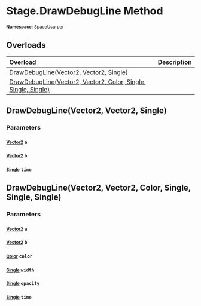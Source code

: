 # Stage.DrawDebugLine Method

<small>**Namespace**: SpaceUsurper</small>

## Overloads

<div markdown="1" class="member-table">

| Overload | Description |
| :------- | ----------- |
| [DrawDebugLine(Vector2, Vector2, Single)](#Vector2_Vector2_Single_) |  | 
| [DrawDebugLine(Vector2, Vector2, Color, Single, Single, Single)](#Vector2_Vector2_Color_Single_Single_Single_) |  | 

</div>

## DrawDebugLine(Vector2, Vector2, Single)
### Parameters
#### <small>[Vector2](https://docs.unity3d.com/ScriptReference/Vector2.html)</small> `a`

#### <small>[Vector2](https://docs.unity3d.com/ScriptReference/Vector2.html)</small> `b`

#### <small>[Single](https://docs.microsoft.com/en-us/dotnet/api/system.single?view=netframework-4.5)</small> `time`

## DrawDebugLine(Vector2, Vector2, Color, Single, Single, Single)
### Parameters
#### <small>[Vector2](https://docs.unity3d.com/ScriptReference/Vector2.html)</small> `a`

#### <small>[Vector2](https://docs.unity3d.com/ScriptReference/Vector2.html)</small> `b`

#### <small>[Color](https://docs.unity3d.com/ScriptReference/Color.html)</small> `color`

#### <small>[Single](https://docs.microsoft.com/en-us/dotnet/api/system.single?view=netframework-4.5)</small> `width`

#### <small>[Single](https://docs.microsoft.com/en-us/dotnet/api/system.single?view=netframework-4.5)</small> `opacity`

#### <small>[Single](https://docs.microsoft.com/en-us/dotnet/api/system.single?view=netframework-4.5)</small> `time`


